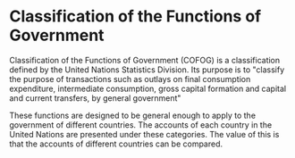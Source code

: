 # Classification of the Functions of Government

Classification of the Functions of Government (COFOG) is a classification defined by the United Nations Statistics Division. Its purpose is to "classify the purpose of transactions such as outlays on final consumption expenditure, intermediate consumption, gross capital formation and capital and current transfers, by general government" 

These functions are designed to be general enough to apply to the government of different countries. The accounts of each country in the United Nations are presented under these categories. The value of this is that the accounts of different countries can be compared.
